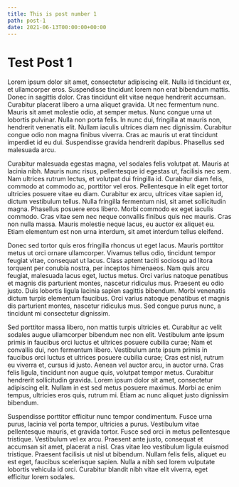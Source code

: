 ```yaml
---
title: This is post number 1
path: post-1
date: 2021-06-13T00:00:00+00:00
---
```


# Test Post 1

Lorem ipsum dolor sit amet, consectetur adipiscing elit. Nulla id tincidunt ex, et ullamcorper eros. Suspendisse tincidunt lorem non erat bibendum mattis. Donec in sagittis dolor. Cras tincidunt elit vitae neque hendrerit accumsan. Curabitur placerat libero a urna aliquet gravida. Ut nec fermentum nunc. Mauris sit amet molestie odio, at semper metus. Nunc congue urna ut lobortis pulvinar. Nulla non porta felis. In nunc dui, fringilla at mauris non, hendrerit venenatis elit. Nullam iaculis ultrices diam nec dignissim. Curabitur congue odio non magna finibus viverra. Cras ac mauris ut erat tincidunt imperdiet id eu dui. Suspendisse gravida hendrerit dapibus. Phasellus sed malesuada arcu.

Curabitur malesuada egestas magna, vel sodales felis volutpat at. Mauris at lacinia nibh. Mauris nunc risus, pellentesque id egestas ut, facilisis nec sem. Nam ultrices rutrum lectus, et volutpat dui fringilla id. Curabitur diam felis, commodo at commodo ac, porttitor vel eros. Pellentesque in elit eget tortor ultricies posuere vitae eu diam. Curabitur ex arcu, ultrices vitae sapien id, dictum vestibulum tellus. Nulla fringilla fermentum nisl, sit amet sollicitudin magna. Phasellus posuere eros libero. Morbi commodo ex eget iaculis commodo. Cras vitae sem nec neque convallis finibus quis nec mauris. Cras non nulla massa. Mauris molestie neque lacus, eu auctor ex aliquet eu. Etiam elementum est non urna interdum, sit amet interdum tellus eleifend.

Donec sed tortor quis eros fringilla rhoncus ut eget lacus. Mauris porttitor metus ut orci ornare ullamcorper. Vivamus tellus odio, tincidunt tempor feugiat vitae, consequat ut lacus. Class aptent taciti sociosqu ad litora torquent per conubia nostra, per inceptos himenaeos. Nam quis arcu feugiat, malesuada lacus eget, luctus metus. Orci varius natoque penatibus et magnis dis parturient montes, nascetur ridiculus mus. Praesent eu odio justo. Duis lobortis ligula lacinia sapien sagittis bibendum. Morbi venenatis dictum turpis elementum faucibus. Orci varius natoque penatibus et magnis dis parturient montes, nascetur ridiculus mus. Sed congue purus nunc, a tincidunt mi consectetur dignissim.

Sed porttitor massa libero, non mattis turpis ultricies et. Curabitur ac velit sodales augue ullamcorper bibendum nec non elit. Vestibulum ante ipsum primis in faucibus orci luctus et ultrices posuere cubilia curae; Nam et convallis dui, non fermentum libero. Vestibulum ante ipsum primis in faucibus orci luctus et ultrices posuere cubilia curae; Cras est nisl, rutrum eu viverra et, cursus id justo. Aenean vel auctor arcu, in auctor urna. Cras felis ligula, tincidunt non augue quis, volutpat tempor metus. Curabitur hendrerit sollicitudin gravida. Lorem ipsum dolor sit amet, consectetur adipiscing elit. Nullam in est sed metus posuere maximus. Morbi ac enim tempus, ultricies eros quis, rutrum mi. Etiam ac nunc aliquet justo dignissim bibendum.

Suspendisse porttitor efficitur nunc tempor condimentum. Fusce urna purus, lacinia vel porta tempor, ultricies a purus. Vestibulum vitae pellentesque mauris, et gravida tortor. Fusce sed orci in metus pellentesque tristique. Vestibulum vel ex arcu. Praesent ante justo, consequat et accumsan sit amet, placerat a nisl. Cras vitae leo vestibulum ligula euismod tristique. Praesent facilisis ut nisl ut bibendum. Nullam felis felis, aliquet eu est eget, faucibus scelerisque sapien. Nulla a nibh sed lorem vulputate lobortis vehicula id orci. Curabitur blandit nibh vitae elit viverra, eget efficitur lorem sodales.